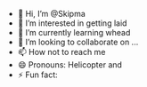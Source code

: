 - 👋 Hi, I’m @Skipma
- 👀 I’m interested in getting laid
- 🌱 I’m currently learning whead
- 💞️ I’m looking to collaborate on ...
- 📫 How not to reach me 
- 😄 Pronouns: Helicopter and 
- ⚡ Fun fact: 

<!---
Skipma/Skipma is a ✨ special ✨ repository because its `README.md` (this file) appears on your GitHub profile.
You can click the Preview link to take a look at your changes.
--->
